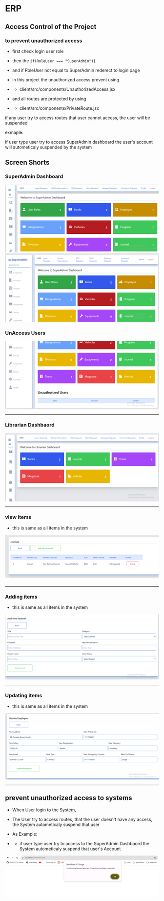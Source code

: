 # ERP

## Access Control of the Project

### to prevent unauthorized access

- first check login user role 
- then the 
    `
        if(RoleUser === "SuperAdmin"){
    `
- and if RoleUser not equal to SuperAdmin rederect to login page

- in this project the unauthorized access prevent using

- - client/src/components/UnauthorizedAccess.jsx

- and all routes are protected by using

- - client/src/components/PrivateRoute.jsx

if any user try to access routes that user cannot access, the user will be suspended

exmaple:

if user type user try to access SuperAdmin  dashboard the user's account will autometicaly suspended by the system


## Screen Shorts

### SuperAdmin Dashboard

<img src="https://github.com/BackendExpert/new-erp/blob/master/screenShorts/1SuperAdminDash.PNG">


<img src="https://github.com/BackendExpert/new-erp/blob/master/screenShorts/2%20SuperAdminDash1.PNG">

### UnAccess Users

<img src="https://github.com/BackendExpert/new-erp/blob/master/screenShorts/3%20SuperAdminDashDown.PNG">

<hr>

### Librarian Dashbaord

<img src="https://github.com/BackendExpert/new-erp/blob/master/screenShorts/4%20librarian.PNG">

<hr>

### view items

- this is same as all items in the system

<img src="https://github.com/BackendExpert/new-erp/blob/master/screenShorts/5%20viewingitems%20same%20all%20items.PNG">

<hr>

### Adding items

- this is same as all items in the system

<img src="https://github.com/BackendExpert/new-erp/blob/master/screenShorts/6%20addingItems%20same%20as%20all.PNG">

<hr>

### Updating items

- this is same as all items in the system

<img src="https://github.com/BackendExpert/new-erp/blob/master/screenShorts/7%20Updateitems%20same%20as%20all.PNG">

<hr>

## prevent unauthorized access to systems 

- When User login to the System,

- The User try to access routes, that the user doesn't have any access, the System autometicaly suspend that user

- As Example: 

- - if user type user try to access to the SuperAdmin Dashbaord the System autometicaly suspend that user's Account


<img src="https://github.com/BackendExpert/new-erp/blob/master/screenShorts/8%20unaccess.PNG">
